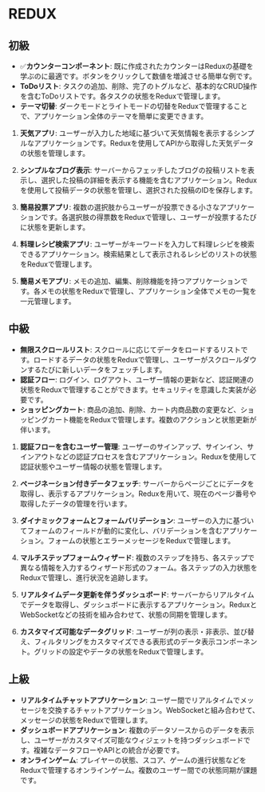 # REDUX

## 初級
- ✅**カウンターコンポーネント**: 既に作成されたカウンターはReduxの基礎を学ぶのに最適です。ボタンをクリックして数値を増減させる簡単な例です。
- **ToDoリスト**: タスクの追加、削除、完了のトグルなど、基本的なCRUD操作を含むToDoリストです。各タスクの状態をReduxで管理します。
- **テーマ切替**: ダークモードとライトモードの切替をReduxで管理することで、アプリケーション全体のテーマを簡単に変更できます。

1. **天気アプリ**: ユーザーが入力した地域に基づいて天気情報を表示するシンプルなアプリケーションです。Reduxを使用してAPIから取得した天気データの状態を管理します。

2. **シンプルなブログ表示**: サーバーからフェッチしたブログの投稿リストを表示し、選択した投稿の詳細を表示する機能を含むアプリケーション。Reduxを使用して投稿データの状態を管理し、選択された投稿のIDを保存します。

3. **簡易投票アプリ**: 複数の選択肢からユーザーが投票できる小さなアプリケーションです。各選択肢の得票数をReduxで管理し、ユーザーが投票するたびに状態を更新します。

4. **料理レシピ検索アプリ**: ユーザーがキーワードを入力して料理レシピを検索できるアプリケーション。検索結果として表示されるレシピのリストの状態をReduxで管理します。

5. **簡易メモアプリ**: メモの追加、編集、削除機能を持つアプリケーションです。各メモの状態をReduxで管理し、アプリケーション全体でメモの一覧を一元管理します。

## 中級
- **無限スクロールリスト**: スクロールに応じてデータをロードするリストです。ロードするデータの状態をReduxで管理し、ユーザーがスクロールダウンするたびに新しいデータをフェッチします。
- **認証フロー**: ログイン、ログアウト、ユーザー情報の更新など、認証関連の状態をReduxで管理することができます。セキュリティを意識した実装が必要です。
- **ショッピングカート**: 商品の追加、削除、カート内商品数の変更など、ショッピングカート機能をReduxで管理します。複数のアクションと状態更新が伴います。


1. **認証フローを含むユーザー管理**: ユーザーのサインアップ、サインイン、サインアウトなどの認証プロセスを含むアプリケーション。Reduxを使用して認証状態やユーザー情報の状態を管理します。

2. **ページネーション付きデータフェッチ**: サーバーからページごとにデータを取得し、表示するアプリケーション。Reduxを用いて、現在のページ番号や取得したデータの管理を行います。

3. **ダイナミックフォームとフォームバリデーション**: ユーザーの入力に基づいてフォームのフィールドが動的に変化し、バリデーションを含むアプリケーション。フォームの状態とエラーメッセージをReduxで管理します。

4. **マルチステップフォームウィザード**: 複数のステップを持ち、各ステップで異なる情報を入力するウィザード形式のフォーム。各ステップの入力状態をReduxで管理し、進行状況を追跡します。

5. **リアルタイムデータ更新を伴うダッシュボード**: サーバーからリアルタイムでデータを取得し、ダッシュボードに表示するアプリケーション。ReduxとWebSocketなどの技術を組み合わせて、状態の同期を管理します。

6. **カスタマイズ可能なデータグリッド**: ユーザーが列の表示・非表示、並び替え、フィルタリングをカスタマイズできる表形式のデータ表示コンポーネント。グリッドの設定やデータの状態をReduxで管理します。

## 上級
- **リアルタイムチャットアプリケーション**: ユーザー間でリアルタイムでメッセージを交換するチャットアプリケーション。WebSocketと組み合わせて、メッセージの状態をReduxで管理します。
- **ダッシュボードアプリケーション**: 複数のデータソースからのデータを表示し、ユーザーがカスタマイズ可能なウィジェットを持つダッシュボードです。複雑なデータフローやAPIとの統合が必要です。
- **オンラインゲーム**: プレイヤーの状態、スコア、ゲームの進行状態などをReduxで管理するオンラインゲーム。複数のユーザー間での状態同期が課題です。
